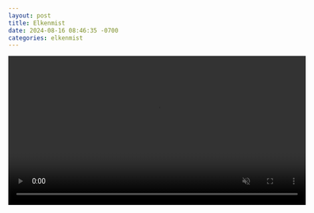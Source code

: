 ```yaml
---
layout: post
title: Elkenmist
date: 2024-08-16 08:46:35 -0700
categories: elkenmist
---
```


<video autoplay muted loop id="myVideo" width="600">
  <source src="videos/elkwalking.mp4" type="video/mp4">
</video>

